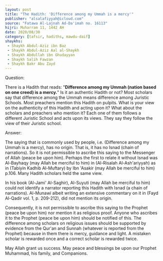 ```yaml
---
layout: post
title: "The Hadith: 'Difference among my Ummah is a mercy'"
publisher: "alsalafiyyah@icloud.com"
source: "Fatawa Al-Lajnah Ad-Da'imah no. 16113"
hijri: Muharram 11, 1442 AH
date: 2020/08/30
category: [tafsir, hadiths, mawdu-daif]
shaykhs: 
 - Shaykh Abdul-Aziz ibn Baz
 - Shaykh Abdul-Aziz Aal al-Shaykh
 - Shaykh Abdullah ibn Ghudayyan
 - Shaykh Salih Fawzan
 - Shaykh Bakr Abu Zayd
---
```


Question: 

There is a Hadith that reads: "**Difference among my Ummah (nation based on one creed) is a mercy.**" Is it an authentic Hadith or not? Most scholars say that difference among the Ummah means difference among Juristic Schools. Most preachers mention this Hadith on pulpits. What is your view on the authenticity of this Hadith and acting upon it? What about the scholars and preachers who mention it? Each one of them follows a different Juristic School and acts upon its views. They say they follow the view of their Juristic school.

Answer:

The saying that is commonly used by people, i.e. (Difference among my Ummah is a mercy), has no origin. That is, it has no Isnad (chain of narrations). So it is not permissible to ascribe this saying to the Messenger of Allah (peace be upon him). Perhaps the first to relate it without Isnad was Al-Bayhaqy (may Allah be merciful to him) in (Al-Risalah Al-Ash'ariyyah) as in (Tabiyin Kadhib Al-Muftary) by Ibn 'Asakir (may Allah be merciful to him) p.106. Many Hadith scholars held the same view.

In his book (Al-Jami' Al-Saghir), Al-Suyuti (may Allah be merciful to him) could not identify a narrator reporting this Hadith with Isnad (a chain of narrations). Al-Munawi albeit writing an extensive commentary on it in (Fayd Al-Qadir vol. 1, p. 209-212), did not mention its origin.

Consequently, it is not permissible to ascribe this saying to the Prophet (peace be upon him) nor mention it as religious proof. Anyone who ascribes it to the Prophet (peace be upon him) should be notified of this. The difference among scholars on religious issues should be supported by evidence from the Qur'an and Sunnah (whatever is reported from the Prophet) because in them there is mercy, guidance and light. A mistaken scholar is rewarded once and a correct scholar is rewarded twice.

May Allah grant us success. May peace and blessings be upon our Prophet Muhammad, his family, and Companions.

